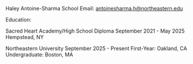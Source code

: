 
Haley Antoine-Sharma
School Email: antoinesharma.h@northeastern.edu

Education:

Sacred Heart Academy/High School Diploma
September 2021 - May 2025
Hempstead, NY 

Northeastern University
September 2025 - Present
First-Year: Oakland, CA
Undergraduate: Boston, MA
